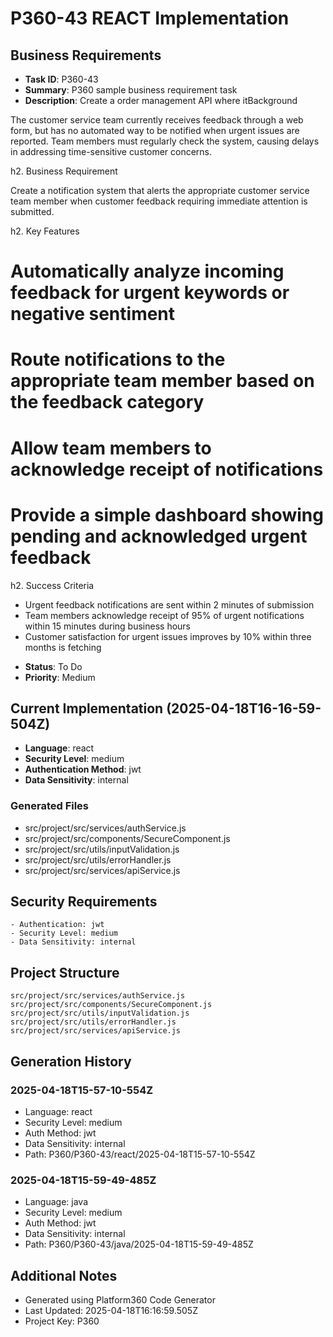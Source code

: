 # P360-43 REACT Implementation

## Business Requirements
- **Task ID**: P360-43
- **Summary**: P360 sample business requirement task
- **Description**: Create a order management API where itBackground

The customer service team currently receives feedback through a web form, but has no automated way to be notified when urgent issues are reported. Team members must regularly check the system, causing delays in addressing time-sensitive customer concerns.

h2. Business Requirement

Create a notification system that alerts the appropriate customer service team member when customer feedback requiring immediate attention is submitted.

h2. Key Features

# Automatically analyze incoming feedback for urgent keywords or negative sentiment
# Route notifications to the appropriate team member based on the feedback category
# Allow team members to acknowledge receipt of notifications
# Provide a simple dashboard showing pending and acknowledged urgent feedback

h2. Success Criteria

* Urgent feedback notifications are sent within 2 minutes of submission
* Team members acknowledge receipt of 95% of urgent notifications within 15 minutes during business hours
* Customer satisfaction for urgent issues improves by 10% within three months is fetching 
- **Status**: To Do
- **Priority**: Medium

## Current Implementation (2025-04-18T16-16-59-504Z)
- **Language**: react
- **Security Level**: medium
- **Authentication Method**: jwt
- **Data Sensitivity**: internal

### Generated Files
- src/project/src/services/authService.js
- src/project/src/components/SecureComponent.js
- src/project/src/utils/inputValidation.js
- src/project/src/utils/errorHandler.js
- src/project/src/services/apiService.js

## Security Requirements
```
- Authentication: jwt
- Security Level: medium
- Data Sensitivity: internal
```

## Project Structure
```
src/project/src/services/authService.js
src/project/src/components/SecureComponent.js
src/project/src/utils/inputValidation.js
src/project/src/utils/errorHandler.js
src/project/src/services/apiService.js
```

## Generation History

### 2025-04-18T15-57-10-554Z
- Language: react
- Security Level: medium
- Auth Method: jwt
- Data Sensitivity: internal
- Path: P360/P360-43/react/2025-04-18T15-57-10-554Z


### 2025-04-18T15-59-49-485Z
- Language: java
- Security Level: medium
- Auth Method: jwt
- Data Sensitivity: internal
- Path: P360/P360-43/java/2025-04-18T15-59-49-485Z


## Additional Notes
- Generated using Platform360 Code Generator
- Last Updated: 2025-04-18T16:16:59.505Z
- Project Key: P360
